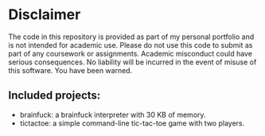 # Disclaimer

The code in this repository is provided as part of my personal portfolio and is not intended for academic use. Please do not use this code to submit as part of any coursework or assignments. Academic misconduct could have serious consequences. No liability will be incurred in the event of misuse of this software. You have been warned.

## Included projects:
- brainfuck: a brainfuck interpreter with 30 KB of memory.
- tictactoe: a simple command-line tic-tac-toe game with two players.